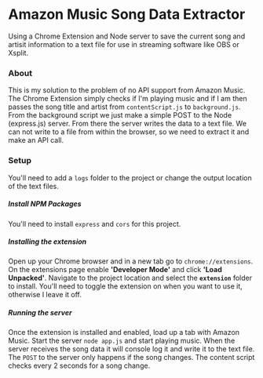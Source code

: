 # Amazon Music Song Data Extractor
Using a Chrome Extension and Node server to save the current song and artisit information to a text file for use in streaming software like OBS or Xsplit.

### About
This is my solution to the problem of no API support from Amazon Music. The Chrome Extension simply checks if I'm playing music and if I am then passes the song title and artist from `contentScript.js` to `background.js`. From the background script we just make a simple POST to the Node (express.js) server. From there the server writes the data to a text file. We can not write to a file from within the browser, so we need to extract it and make an API call.

### Setup
You'll need to add a `logs` folder to the project or change the output location of the text files.

##### Install NPM Packages
You'll need to install `express` and `cors` for this project.

##### Installing the extension
Open up your Chrome browser and in a new tab go to `chrome://extensions`. On the extensions page enable __'Developer Mode'__ and click __'Load Unpacked'__. Navigate to the project location and select the __`extension`__ folder to install. You'll need to toggle the extension on when you want to use it, otherwise I leave it off. 

##### Running the server
Once the extension is installed and enabled, load up a tab with Amazon Music. Start the  server `node app.js` and start playing music. When the server receives the song data it will console log it and write it to the text file.  The `POST` to the server only happens if the song changes. The content script checks every 2 seconds for a song change.